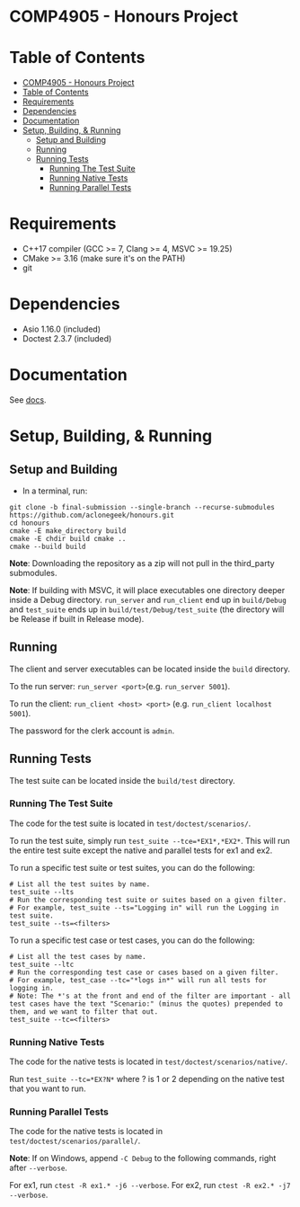 # COMP4905 - Honours Project

# Table of Contents
- [COMP4905 - Honours Project](#comp4905---honours-project)
- [Table of Contents](#table-of-contents)
- [Requirements](#requirements)
- [Dependencies](#dependencies)
- [Documentation](#documentation)
- [Setup, Building, & Running](#setup-building--running)
    - [Setup and Building](#setup-and-building)
    - [Running](#running)
    - [Running Tests](#running-tests)
        - [Running The Test Suite](#running-the-test-suite)
        - [Running Native Tests](#running-native-tests)
        - [Running Parallel Tests](#running-parallel-tests)

# Requirements
- C++17 compiler (GCC >= 7, Clang >= 4, MSVC >= 19.25)
- CMake >= 3.16 (make sure it's on the PATH)
- git

# Dependencies
- Asio 1.16.0 (included)
- Doctest 2.3.7 (included)

# Documentation

See [docs](docs.md).

# Setup, Building, & Running
## Setup and Building
- In a terminal, run:
``` shell
git clone -b final-submission --single-branch --recurse-submodules https://github.com/aclonegeek/honours.git
cd honours
cmake -E make_directory build
cmake -E chdir build cmake ..
cmake --build build
```

**Note**: Downloading the repository as a zip will not pull in the third_party submodules.

**Note**: If building with MSVC, it will place executables one directory deeper inside a Debug directory. `run_server` and `run_client` end up in `build/Debug` and `test_suite` ends up in `build/test/Debug/test_suite` (the directory will be Release if built in Release mode).

## Running
The client and server executables can be located inside the `build` directory.

To the run server: `run_server <port>`(e.g. `run_server 5001`).

To run the client: `run_client <host> <port>` (e.g. `run_client localhost 5001`).

The password for the clerk account is `admin`.

## Running Tests
The test suite can be located inside the `build/test` directory.

### Running The Test Suite
The code for the test suite is located in `test/doctest/scenarios/`.

To run the test suite, simply run `test_suite --tce=*EX1*,*EX2*`. This will run the entire test suite except the native and parallel tests for ex1 and ex2.

To run a specific test suite or test suites, you can do the following:
``` shell
# List all the test suites by name.
test_suite --lts
# Run the corresponding test suite or suites based on a given filter.
# For example, test_suite --ts="Logging in" will run the Logging in test suite.
test_suite --ts=<filters>
```

To run a specific test case or test cases, you can do the following:
``` shell
# List all the test cases by name.
test_suite --ltc
# Run the corresponding test case or cases based on a given filter.
# For example, test_case --tc="*logs in*" will run all tests for logging in.
# Note: The *'s at the front and end of the filter are important - all test cases have the text "Scenario:" (minus the quotes) prepended to them, and we want to filter that out.
test_suite --tc=<filters>
```

### Running Native Tests
The code for the native tests is located in `test/doctest/scenarios/native/`.

Run `test_suite --tc=*EX?N*` where ? is 1 or 2 depending on the native test that you want to run.

### Running Parallel Tests
The code for the native tests is located in `test/doctest/scenarios/parallel/`.

**Note**: If on Windows, append `-C Debug` to the following commands, right after `--verbose`.

For ex1, run `ctest -R ex1.* -j6 --verbose`.
For ex2, run `ctest -R ex2.* -j7 --verbose`.
